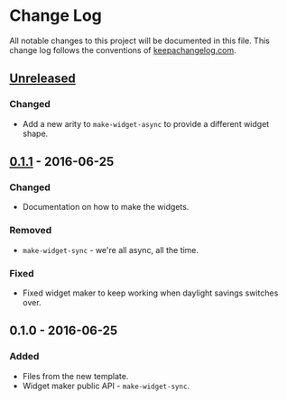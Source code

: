 # Change Log
All notable changes to this project will be documented in this file. This change log follows the conventions of [keepachangelog.com](http://keepachangelog.com/).

## [Unreleased][unreleased]
### Changed
- Add a new arity to `make-widget-async` to provide a different widget shape.

## [0.1.1] - 2016-06-25
### Changed
- Documentation on how to make the widgets.

### Removed
- `make-widget-sync` - we're all async, all the time.

### Fixed
- Fixed widget maker to keep working when daylight savings switches over.

## 0.1.0 - 2016-06-25
### Added
- Files from the new template.
- Widget maker public API - `make-widget-sync`.

[unreleased]: https://github.com/your-name/future-app-rum/compare/0.1.1...HEAD
[0.1.1]: https://github.com/your-name/future-app-rum/compare/0.1.0...0.1.1
